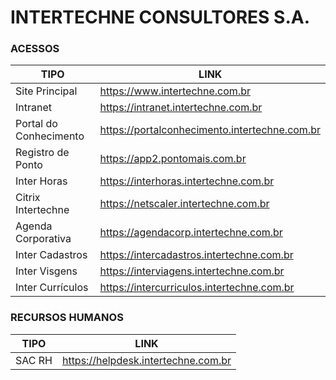 # INTERTECHNE CONSULTORES S.A.

### ACESSOS

| TIPO | LINK |
| ------------- | ------------- |
| Site Principal  | https://www.intertechne.com.br  |
| Intranet  | https://intranet.intertechne.com.br  |
| Portal do Conhecimento | https://portalconhecimento.intertechne.com.br |
| Registro de Ponto | https://app2.pontomais.com.br |
| Inter Horas | https://interhoras.intertechne.com.br |
| Citrix Intertechne | https://netscaler.intertechne.com.br |
| Agenda Corporativa | https://agendacorp.intertechne.com.br |
| Inter Cadastros | https://intercadastros.intertechne.com.br |
| Inter Visgens | https://interviagens.intertechne.com.br |
| Inter Currículos | https://intercurriculos.intertechne.com.br |

### RECURSOS HUMANOS

| TIPO | LINK |
|---------|--------|
| SAC RH | https://helpdesk.intertechne.com.br |
